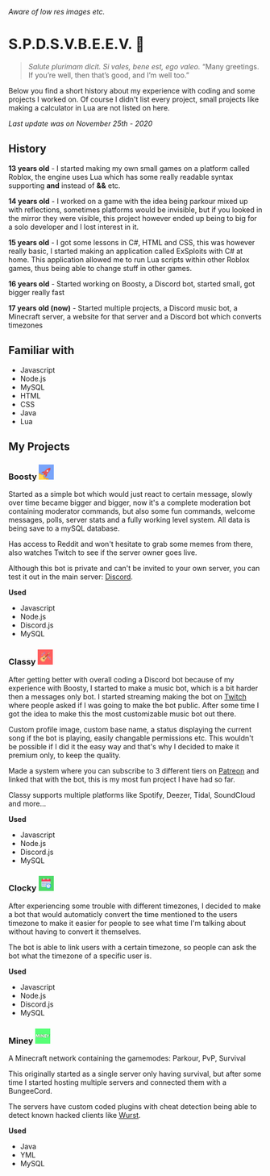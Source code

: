 *Aware of low res images etc.*

# **S.P.D.S.V.B.E.E.V. 👋**

> *Salute plurimam dicit. Si vales, bene est, ego valeo.*
> “Many greetings. If you’re well, then that’s good, and I’m well too.”

Below you find a short history about my experience with coding and some projects I worked on.
Of course I didn't list every project, small projects like making a calculator in Lua are not listed on here.

*Last update was on November 25th - 2020* 

## **History**

**13 years old** - I started making my own small games on a platform called Roblox, the engine uses Lua which has some really readable syntax supporting **and** instead of **&&** etc.

**14 years old** - I worked on a game with the idea being parkour mixed up with reflections, sometimes platforms would be invisible, but if you looked in the mirror they were visible, this project however ended up being to big for a solo developer and I lost interest in it.

**15 years old** - I got some lessons in C#, HTML and CSS, this was however really basic, I started making an application called ExSploits with C# at home. This application allowed me to run Lua scripts within other Roblox games, thus being able to change stuff in other games.

**16 years old** - Started working on Boosty, a Discord bot, started small, got bigger really fast

**17 years old (now)** - Started multiple projects, a Discord music bot, a Minecraft server, a website for that server and a Discord bot which converts timezones

## **Familiar with**

* Javascript
* Node.js
* MySQL
* HTML
* CSS
* Java
* Lua

## **My Projects**

### **Boosty <img src="https://raw.githubusercontent.com/Exhabition/Exhabition/main/boosty.png" alt="Boosty" width="30"/>**

Started as a simple bot which would just react to certain message, slowly over time became bigger and bigger, now it's a complete moderation bot containing moderator commands, but also some fun commands, welcome messages, polls, server stats and a fully working level system. All data is being save to a mySQL database.

Has access to Reddit and won't hesitate to grab some memes from there, also watches Twitch to see if the server owner goes live.

Although this bot is private and can't be invited to your own server, you can test it out in the main server: [Discord](https://discord.gg/JUZ6KHK).

**Used** 
 * Javascript
 * Node.js
 * Discord.js
 * MySQL


### **Classy <img src="https://raw.githubusercontent.com/Exhabition/Exhabition/main/classy.png" alt="Classy" width="30"/>**

After getting better with overall coding a Discord bot because of my experience with Boosty, I started to make a music bot, which is a bit harder then a messages only bot. 
I started streaming making the bot on [Twitch](http://twitch.miney.net) where people asked if I was going to make the bot public. After some time I got the idea to make this the most customizable music bot out there. 

Custom profile image, custom base name, a status displaying the current song if the bot is playing, easily changable permissions etc. 
This wouldn't be possible if I did it the easy way and that's why I decided to make it premium only, to keep the quality.

Made a system where you can subscribe to 3 different tiers on [Patreon](https://patreon.com/ClassyDiscord) and linked that with the bot, this is my most fun project I have had so far.

Classy supports multiple platforms like Spotify, Deezer, Tidal, SoundCloud and more...

**Used** 
 * Javascript
 * Node.js
 * Discord.js
 * MySQL


### **Clocky  <img src="https://raw.githubusercontent.com/Exhabition/Exhabition/main/clocky.png" alt="Clocky" width="30"/>**

After experiencing some trouble with different timezones, I decided to make a bot that would automaticly convert the time mentioned to the users timezone to make it easier for people to see what time I'm talking about without having to convert it themselves.

The bot is able to link users with a certain timezone, so people can ask the bot what the timezone of a specific user is.

**Used** 
 * Javascript
 * Node.js
 * Discord.js
 * MySQL


### **Miney <img src="https://raw.githubusercontent.com/Exhabition/Exhabition/main/miney.png" alt="Miney" width="30"/>**

A Minecraft network containing the gamemodes: Parkour, PvP, Survival

This originally started as a single server only having survival, but after some time I started hosting multiple servers and connected them with a BungeeCord.

The servers have custom coded plugins with cheat detection being able to detect known hacked clients like [Wurst](https://github.com/Wurst-Imperium/Wurst7). 

**Used** 
 * Java
 * YML
 * MySQL

